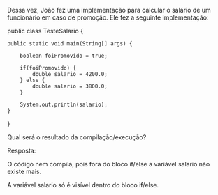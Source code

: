 Dessa vez, João fez uma implementação para calcular o salário de um funcionário em caso de promoção. Ele fez a seguinte implementação:

public class TesteSalario {

    public static void main(String[] args) {

        boolean foiPromovido = true;

        if(foiPromovido) {
            double salario = 4200.0;
        } else {
            double salario = 3800.0;
        }

        System.out.println(salario);
    }
}

Qual será o resultado da compilação/execução?

Resposta:

O código nem compila, pois fora do bloco if/else a variável salario não existe mais.

A variável salario só é visível dentro do bloco if/else.